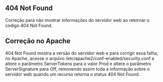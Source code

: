 ## 404 Not Found

Correção para não mostrar informações do servidor web ao retornar o código 404 Not Found. 

## Correção no Apache
404 Not Found mostra a versão do servidor web e para corrigir essa falha, no Apache, acesse o arquivo /etc/apache2/conf-enabled/security.conf 
e altere o parâmetro ServerTokens para o valor Prod e altere o parâmetro ServerSignature para Off, removendo assim toda a informação sobre o servidor web 
quando um recurso retorna o status 404 Not Found. 
